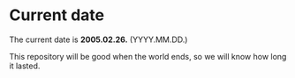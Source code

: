 # Current date

The current date is **2005.02.26.** (YYYY.MM.DD.)

This repository will be good when the world ends, so we will know how long it lasted.